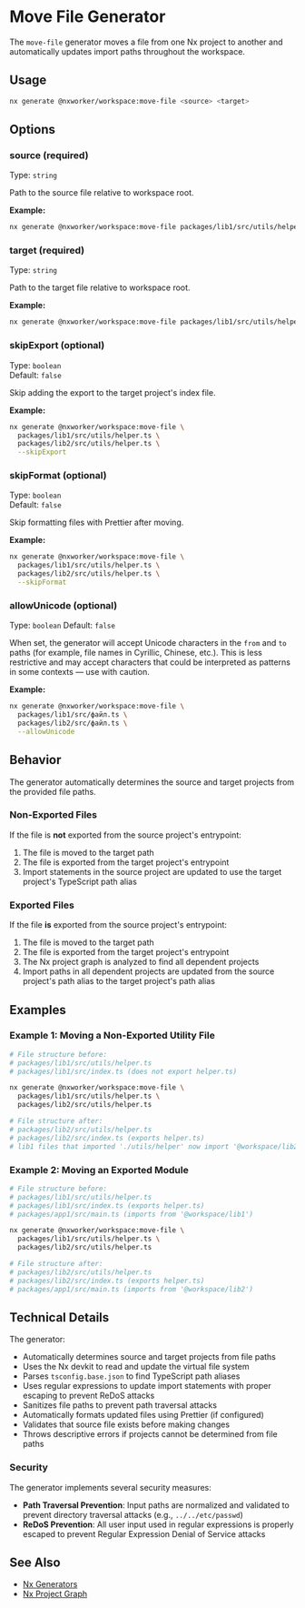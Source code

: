 # Move File Generator

The `move-file` generator moves a file from one Nx project to another and automatically updates import paths throughout the workspace.

## Usage

```bash
nx generate @nxworker/workspace:move-file <source> <target>
```

## Options

### source (required)

Type: `string`

Path to the source file relative to workspace root.

**Example:**

```bash
nx generate @nxworker/workspace:move-file packages/lib1/src/utils/helper.ts packages/lib2/src/utils/helper.ts
```

### target (required)

Type: `string`

Path to the target file relative to workspace root.

**Example:**

```bash
nx generate @nxworker/workspace:move-file packages/lib1/src/utils/helper.ts packages/lib2/src/utils/helper.ts
```

### skipExport (optional)

Type: `boolean`  
Default: `false`

Skip adding the export to the target project's index file.

**Example:**

```bash
nx generate @nxworker/workspace:move-file \
  packages/lib1/src/utils/helper.ts \
  packages/lib2/src/utils/helper.ts \
  --skipExport
```

### skipFormat (optional)

Type: `boolean`  
Default: `false`

Skip formatting files with Prettier after moving.

**Example:**

```bash
nx generate @nxworker/workspace:move-file \
  packages/lib1/src/utils/helper.ts \
  packages/lib2/src/utils/helper.ts \
  --skipFormat
```

### allowUnicode (optional)

Type: `boolean` Default: `false`

When set, the generator will accept Unicode characters in the `from` and `to` paths (for example, file names in Cyrillic, Chinese, etc.). This is less restrictive and may accept characters that could be interpreted as patterns in some contexts — use with caution.

**Example:**

```bash
nx generate @nxworker/workspace:move-file \
  packages/lib1/src/файл.ts \
  packages/lib2/src/файл.ts \
  --allowUnicode
```

## Behavior

The generator automatically determines the source and target projects from the provided file paths.

### Non-Exported Files

If the file is **not** exported from the source project's entrypoint:

1. The file is moved to the target path
2. The file is exported from the target project's entrypoint
3. Import statements in the source project are updated to use the target project's TypeScript path alias

### Exported Files

If the file **is** exported from the source project's entrypoint:

1. The file is moved to the target path
2. The file is exported from the target project's entrypoint
3. The Nx project graph is analyzed to find all dependent projects
4. Import paths in all dependent projects are updated from the source project's path alias to the target project's path alias

## Examples

### Example 1: Moving a Non-Exported Utility File

```bash
# File structure before:
# packages/lib1/src/utils/helper.ts
# packages/lib1/src/index.ts (does not export helper.ts)

nx generate @nxworker/workspace:move-file \
  packages/lib1/src/utils/helper.ts \
  packages/lib2/src/utils/helper.ts

# File structure after:
# packages/lib2/src/utils/helper.ts
# packages/lib2/src/index.ts (exports helper.ts)
# lib1 files that imported './utils/helper' now import '@workspace/lib2'
```

### Example 2: Moving an Exported Module

```bash
# File structure before:
# packages/lib1/src/utils/helper.ts
# packages/lib1/src/index.ts (exports helper.ts)
# packages/app1/src/main.ts (imports from '@workspace/lib1')

nx generate @nxworker/workspace:move-file \
  packages/lib1/src/utils/helper.ts \
  packages/lib2/src/utils/helper.ts

# File structure after:
# packages/lib2/src/utils/helper.ts
# packages/lib2/src/index.ts (exports helper.ts)
# packages/app1/src/main.ts (imports from '@workspace/lib2')
```

## Technical Details

The generator:

- Automatically determines source and target projects from file paths
- Uses the Nx devkit to read and update the virtual file system
- Parses `tsconfig.base.json` to find TypeScript path aliases
- Uses regular expressions to update import statements with proper escaping to prevent ReDoS attacks
- Sanitizes file paths to prevent path traversal attacks
- Automatically formats updated files using Prettier (if configured)
- Validates that source file exists before making changes
- Throws descriptive errors if projects cannot be determined from file paths

### Security

The generator implements several security measures:

- **Path Traversal Prevention**: Input paths are normalized and validated to prevent directory traversal attacks (e.g., `../../etc/passwd`)
- **ReDoS Prevention**: All user input used in regular expressions is properly escaped to prevent Regular Expression Denial of Service attacks

## See Also

- [Nx Generators](https://nx.dev/concepts/generators)
- [Nx Project Graph](https://nx.dev/concepts/mental-model#the-project-graph)
